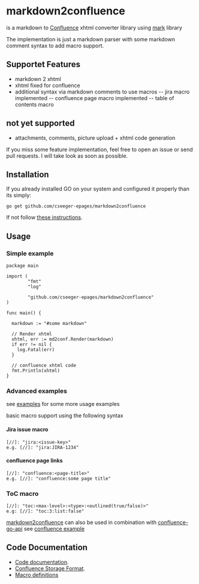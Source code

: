 # markdown2confluence

is a markdown to [Confluence](https://www.atlassian.com/software/confluence) xhtml converter library using [mark](https://github.com/a8m/mark) library

The implementation is just a markdown parser with some markdown comment syntax to add macro support.

## Supportet Features

- markdown 2 xhtml
- xhtml fixed for confluence
- additional syntax via markdown comments to use macros
-- jira macro implemented
-- confluence page macro implemented
-- table of contents macro

## not yet supported
- attachments, comments, picture upload + xhtml code generation

If you miss some feature implementation, feel free to open an issue or send pull requests. I will take look as soon as possible.

## Installation

If you already installed GO on your system and configured it properly than its simply:

```
go get github.com/cseeger-epages/markdown2confluence
```

If not follow [these instructions](https://nats.io/documentation/tutorials/go-install/).

## Usage

### Simple example

```
package main

import (
        "fmt"
        "log"

        "github.com/cseeger-epages/markdown2confluence"
)

func main() {

  markdown := "#some markdown"

  // Render xhtml
  xhtml, err := md2conf.Render(markdown)
  if err != nil {
    log.Fatal(err)
  }

  // confluence xhtml code
  fmt.Println(xhtml)
}
```

### Advanced examples

see [examples](https://github.com/cseeger-epages/markdown2confluence/tree/master/examples) for some more usage examples

basic macro support using the following syntax

#### Jira issue macro 
```
[//]: "jira:<issue-key>"
e.g. [//]: "jira:JIRA-1234"
```

#### confluence page links
```
[//]: "confluence:<page-title>"
e.g. [//]: "confluence:some page title"
```

### ToC macro

```
[//]: "toc:<max-level>:<type>:<outlined(true/false)>"
e.g: [//]: "toc:3:list:false"
```

[markdown2confluence](https://github.com/cseeger-epages/markdown2confluence) can also be used in combination with [confluence-go-api](https://github.com/cseeger-epages/confluence-go-api) see [confluence example](https://github.com/cseeger-epages/markdown2confluence/blob/master/examples/confluence.go)

## Code Documentation

- [Code documentation](https://godoc.org/github.com/cseeger-epages/markdown2confluence).
- [Confluence Storage Format](https://confluence.atlassian.com/doc/confluence-storage-format-790796544.html).
- [Macro definitions](https://confluence.pnac.org/display/DOC/Confluence+Storage+Format+for+Macros#ConfluenceStorageFormatforMacros-TableofContentsmacro)
